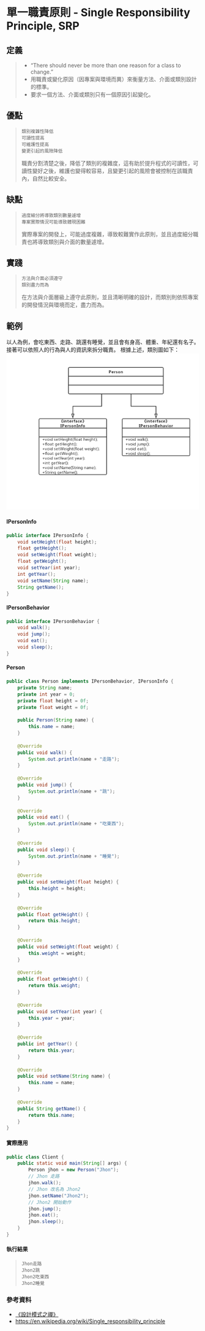 # 單一職責原則 - Single Responsibility Principle, SRP
## 定義
> - “There should never be more than one reason for a class to change.”
> - 用職責或變化原因（因專案與環境而異）來衡量方法、介面或類別設計的標準。
> - 要求一個方法、介面或類別只有一個原因引起變化。

## 優點
>     類別複雜性降低
>     可讀性提高
>     可維護性提高
>     變更引起的風險降低
> 職責分割清楚之後，降低了類別的複雜度，這有助於提升程式的可讀性，可讀性變好之後，維護也變得較容易，且變更引起的風險會被控制在該職責內，自然比較安全。

## 缺點
>     過度細分將導致類別數量遽增
>     專案實際情況可能導致體現困難
> 實際專案的開發上，可能過度複雜，導致較難實作此原則，並且過度細分職責也將導致類別與介面的數量遽增。

## 實踐
>     方法與介面必須遵守
>     類別盡力而為
> 在方法與介面層級上遵守此原則，並且清晰明確的設計，而類別則依照專案的開發情況與環境而定，盡力而為。

## 範例
以人為例，會吃東西、走路、跳還有睡覺，並且會有身高、體重、年紀還有名子。
接著可以依照人的行為與人的資訊來拆分職責。
根據上述，類別圖如下：
![image](https://raw.githubusercontent.com/kaiwen180509/Design-Pattern-Practice/master/SOLID/Picture/SRPClassPicture.png)

#### IPersonInfo
```java
public interface IPersonInfo {
    void setHeight(float height);
    float getHeight();
    void setWeight(float weight);
    float getWeight();
    void setYear(int year);
    int getYear();
    void setName(String name);
    String getName();
}
```
#### IPersonBehavior
```java
public interface IPersonBehavior {
    void walk();
    void jump();
    void eat();
    void sleep();
}
```
#### Person
```java
public class Person implements IPersonBehavior, IPersonInfo {
    private String name;
    private int year = 0;
    private float height = 0f;
    private float weight = 0f;

    public Person(String name) {
        this.name = name;
    }

    @Override
    public void walk() {
        System.out.println(name + "走路");
    }

    @Override
    public void jump() {
        System.out.println(name + "跳");
    }

    @Override
    public void eat() {
        System.out.println(name + "吃東西");
    }

    @Override
    public void sleep() {
        System.out.println(name + "睡覺");
    }

    @Override
    public void setHeight(float height) {
        this.height = height;
    }

    @Override
    public float getHeight() {
        return this.height;
    }

    @Override
    public void setWeight(float weight) {
        this.weight = weight;
    }

    @Override
    public float getWeight() {
        return this.weight;
    }

    @Override
    public void setYear(int year) {
        this.year = year;
    }

    @Override
    public int getYear() {
        return this.year;
    }

    @Override
    public void setName(String name) {
        this.name = name;
    }

    @Override
    public String getName() {
        return this.name;
    }
}
```
#### 實際應用
```java
public class Client {
    public static void main(String[] args) {
        Person jhon = new Person("Jhon");
        // Jhon 走路
        jhon.walk();
        // Jhon 改名為 Jhon2
        jhon.setName("Jhon2");
        // Jhon2 開始動作
        jhon.jump();
        jhon.eat();
        jhon.sleep();
    }
}
```
#### 執行結果
>     Jhon走路
>     Jhon2跳
>     Jhon2吃東西
>     Jhon2睡覺

### 參考資料
 - [《設計模式之禪》](http://www.books.com.tw/products/CN11096287 "《設計模式之禪》")
 - https://en.wikipedia.org/wiki/Single_responsibility_principle

